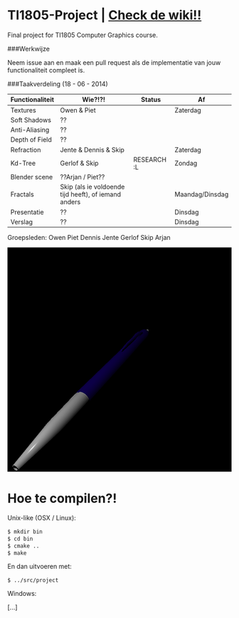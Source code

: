 TI1805-Project | [Check de wiki!!](https://github.com/Balletie/TI1805-Project/wiki)
===================================================================================

Final project for TI1805 Computer Graphics course.

###Werkwijze

Neem issue aan en maak een pull request als de implementatie van
jouw functionaliteit compleet is.

###Taakverdeling (18 - 06 - 2014)

| Functionaliteit | Wie?!?!                 | Status           | Af       |
| --------------- | ------------------------| ---------------- | -------- |
| Textures        | Owen & Piet             |                  | Zaterdag |
| Soft Shadows    | ??                      |                  |          |
| Anti-Aliasing   | ??                      |                  |          |
| Depth of Field  | ??                      |                  |          |
| Refraction      | Jente & Dennis & Skip   |                  | Zaterdag |
| Kd-Tree         | Gerlof & Skip           | RESEARCH :L      | Zondag   |
| Blender scene   | ??Arjan / Piet??        |                  |          |
| Fractals        | Skip (als ie voldoende tijd heeft), of iemand anders | | Maandag/Dinsdag |
| Presentatie     | ??                      |                  | Dinsdag  |
| Verslag         | ??                      |                  | Dinsdag  |

Groepsleden:
Owen
Piet
Dennis
Jente
Gerlof
Skip
Arjan

![interpolate_pen](https://github.com/Balletie/TI1805-Project/raw/master/interpolate_pen.png)

Hoe te compilen?!
=================

Unix-like (OSX / Linux): 

````
$ mkdir bin
$ cd bin
$ cmake ..
$ make
````

En dan uitvoeren met:
````
$ ../src/project
````

Windows:

[...]
